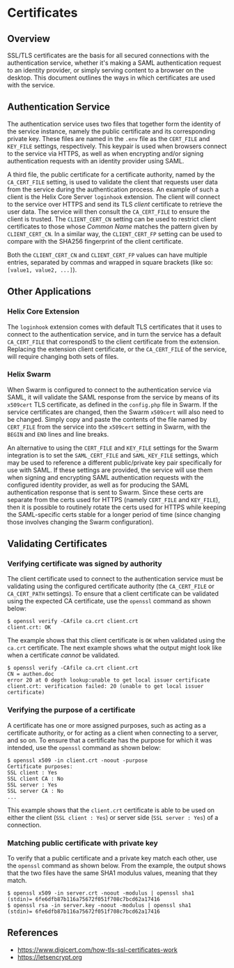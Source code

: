 # Certificates

## Overview

SSL/TLS certificates are the basis for all secured connections with the
authentication service, whether it's making a SAML authentication request to an
identity provider, or simply serving content to a browser on the desktop. This
document outlines the ways in which certificates are used with the service.

## Authentication Service

The authentication service uses two files that together form the identity of the
service instance, namely the public certificate and its corresponding private
key. These files are named in the `.env` file as the `CERT_FILE` and `KEY_FILE`
settings, respectively. This keypair is used when browsers connect to the
service via HTTPS, as well as when encrypting and/or signing authentication
requests with an identity provider using SAML.

A third file, the public certificate for a certificate authority, named by the
`CA_CERT_FILE` setting, is used to validate the client that requests user data
from the service during the authentication process. An example of such a client
is the Helix Core Server `loginhook` extension. The client will connect to the
service over HTTPS and send its TLS _client_ certificate to retrieve the user
data. The service will then consult the `CA_CERT_FILE` to ensure the client is
trusted. The `CLIENT_CERT_CN` setting can be used to restrict client
certificates to those whose _Common Name_ matches the pattern given by
`CLIENT_CERT_CN`. In a similar way, the `CLIENT_CERT_FP` setting can be used to
compare with the SHA256 fingerprint of the client certificate.

Both the `CLIENT_CERT_CN` and `CLIENT_CERT_FP` values can have multiple entries, separated by commas and wrapped in square brackets (like so: `[value1, value2, ...]`).

## Other Applications

### Helix Core Extension

The `loginhook` extension comes with default TLS certificates that it uses to
connect to the authentication service, and in turn the service has a default
`CA_CERT_FILE` that correspondS to the client certificate from the extension.
Replacing the extension client certificate, or the `CA_CERT_FILE` of the
service, will require changing both sets of files.

### Helix Swarm

When Swarm is configured to connect to the authentication service via SAML, it
will validate the SAML response from the service by means of its `x509cert` TLS
certificate, as defined in the `config.php` file in Swarm. If the service
certificates are changed, then the Swarm `x509cert` will also need to be
changed. Simply copy and paste the contents of the file named by `CERT_FILE`
from the service into the `x509cert` setting in Swarm, with the `BEGIN` and
`END` lines and line breaks.

An alternative to using the `CERT_FILE` and `KEY_FILE` settings for the Swarm
integration is to set the `SAML_CERT_FILE` and `SAML_KEY_FILE` settings, which
may be used to reference a different public/private key pair specifically for
use with SAML. If these settings are provided, the service will use them when
signing and encrypting SAML authentication requests with the configured identity
provider, as well as for producing the SAML authentication response that is sent
to Swarm. Since these certs are separate from the certs used for HTTPS (namely
`CERT_FILE` and `KEY_FILE`), then it is possible to routinely rotate the certs
used for HTTPS while keeping the SAML-specific certs stable for a longer period
of time (since changing those involves changing the Swarm configuration).

## Validating Certificates

### Verifying certificate was signed by authority

The client certificate used to connect to the authentication service must be validating using the configured certificate authority (the `CA_CERT_FILE` or `CA_CERT_PATH` settings). To ensure that a client certificate can be validated using the expected CA certificate, use the `openssl` command as shown below:

```shell
$ openssl verify -CAfile ca.crt client.crt
client.crt: OK
```

The example shows that this client certificate is `OK` when validated using the `ca.crt` certificate. The next example shows what the output might look like when a certificate _cannot_ be validated.

```shell
$ openssl verify -CAfile ca.crt client.crt
CN = authen.doc
error 20 at 0 depth lookup:unable to get local issuer certificate
client.crt: verification failed: 20 (unable to get local issuer certificate)
```

### Verifying the purpose of a certificate

A certificate has one or more assigned purposes, such as acting as a certificate authority, or for acting as a client when connecting to a server, and so on. To ensure that a certificate has the purpose for which it was intended, use the `openssl` command as shown below:

```shell
$ openssl x509 -in client.crt -noout -purpose
Certificate purposes:
SSL client : Yes
SSL client CA : No
SSL server : Yes
SSL server CA : No
...
```

This example shows that the `client.crt` certificate is able to be used on either the client (`SSL client : Yes`) or server side (`SSL server : Yes`) of a connection.

### Matching public certificate with private key

To verify that a public certificate and a private key match each other, use the
`openssl` command as shown below. From the example, the output shows that the
two files have the same SHA1 modulus values, meaning that they match.

```shell
$ openssl x509 -in server.crt -noout -modulus | openssl sha1
(stdin)= 6fe6dfb87b116a75672f051f708c7bcd62a17416
$ openssl rsa -in server.key -noout -modulus | openssl sha1
(stdin)= 6fe6dfb87b116a75672f051f708c7bcd62a17416
```

## References

* https://www.digicert.com/how-tls-ssl-certificates-work
* https://letsencrypt.org
